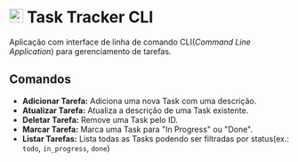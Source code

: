 # <img src="https://roadmap.sh/images/gifs/rocket.gif" width="25px"> Task Tracker CLI

Aplicação com interface de linha de comando CLI(<i>Command Line Application</i>) para gerenciamento de tarefas.

## Comandos
- **Adicionar Tarefa:** Adiciona uma nova Task com uma descrição.
- **Atualizar Tarefa:** Atualiza a descrição de uma Task existente.
- **Deletar Tarefa:** Remove uma Task pelo ID.
- **Marcar Tarefa:** Marca uma Task para "In Progress" ou "Done".
- **Listar Tarefas:** Lista todas as Tasks podendo ser filtradas por status(ex.: `todo`, `in_progress`, `done`)